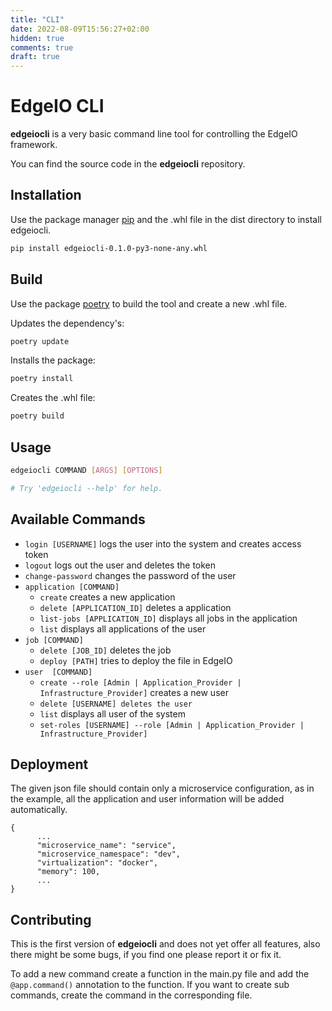 ```yaml
---
title: "CLI"
date: 2022-08-09T15:56:27+02:00
hidden: true
comments: true
draft: true
---
```


# EdgeIO CLI

**edgeiocli** is a very basic command line tool for controlling the EdgeIO framework.

You can find the source code in the **edgeiocli** repository.

## Installation

Use the package manager [pip](https://pip.pypa.io/en/stable/) and the .whl file in the dist directory to install
edgeiocli.

```bash
pip install edgeiocli-0.1.0-py3-none-any.whl
```

## Build

Use the package [poetry](https://python-poetry.org/) to build the tool and create a new .whl file.

Updates the dependency's:
```bash
poetry update
```

Installs the package:
```bash
poetry install
```

Creates the .whl file:
```bash
poetry build
```

## Usage

```bash
edgeiocli COMMAND [ARGS] [OPTIONS] 

# Try 'edgeiocli --help' for help.
```

## Available Commands

- `login [USERNAME]` logs the user into the system and creates access token
- `logout` logs out the user and deletes the token
- `change-password` changes the password of the user
- `application [COMMAND]`
    - `create` creates a new application
    - `delete [APPLICATION_ID]` deletes a application
    - `list-jobs [APPLICATION_ID]` displays all jobs in the application
    - `list` displays all applications of the user
- `job [COMMAND]`
    - `delete [JOB_ID]` deletes the job
    - `deploy [PATH]` tries to deploy the file in EdgeIO
- `user  [COMMAND]`
    - `create --role [Admin | Application_Provider | Infrastructure_Provider]` creates a new user
    - `delete [USERNAME] deletes the user`
    - `list` displays all user of the system
    - `set-roles [USERNAME] --role [Admin | Application_Provider | Infrastructure_Provider]`

## Deployment
The given json file should contain only a microservice configuration, as in the example, all the application and user information will be added automatically.

```
{
      ...
      "microservice_name": "service",
      "microservice_namespace": "dev",
      "virtualization": "docker",
      "memory": 100,
      ...
}

```

## Contributing

This is the first version of **edgeiocli** and does not yet offer all features, also there
might be some bugs, if you find one please report it or fix it.

To add a new command create a function in the main.py file and add the `@app.command()` annotation to the function. If you want to create sub commands, create the command in the corresponding file. 
